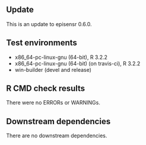 ## Update
This is an update to episensr 0.6.0.

## Test environments
* x86_64-pc-linux-gnu (64-bit), R 3.2.2
* x86_64-pc-linux-gnu (64-bit) (on travis-ci), R 3.2.2
* win-builder (devel and release)

## R CMD check results
There were no ERRORs or WARNINGs. 

## Downstream dependencies
There are no downstream dependencies.
